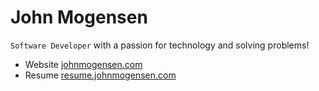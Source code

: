 # John Mogensen

`Software Developer` with a passion for technology and solving problems!

- Website [johnmogensen.com](https://johnmogensen.com)
- Resume [resume.johnmogensen.com](https://resume.johnmogensen.com)


